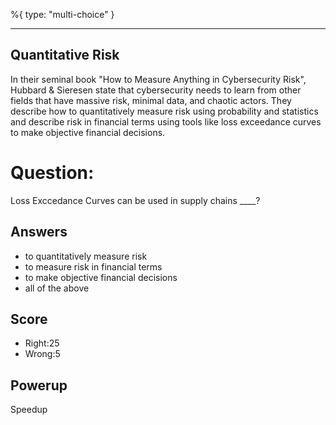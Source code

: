 %{
 type: "multi-choice"
}

---
## Quantitative Risk
In their seminal book
"How to Measure Anything in Cybersecurity Risk",
Hubbard & Sieresen state that cybersecurity needs
to learn from other fields that
have massive risk, minimal data, and chaotic actors.
They describe how to
quantitatively measure risk using
probability and statistics and describe risk
in financial terms using tools like
loss exceedance curves
to make objective financial decisions.


# Question:
Loss Exccedance Curves can be used in supply chains ____?

## Answers
- to quantitatively measure risk
- to measure risk in financial terms
- to make objective financial decisions
- all of the above

## Score
- Right:25
- Wrong:5

## Powerup
Speedup
